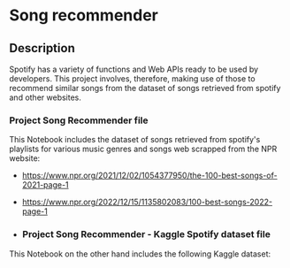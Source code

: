 # Song recommender

## Description
Spotify has a variety of functions and Web APIs ready to be used by developers.
This project involves, therefore, making use of those to recommend similar songs from the dataset of songs retrieved from spotify and other websites.

### Project Song Recommender file
This Notebook includes the dataset of songs retrieved from spotify's playlists for various music genres and songs web scrapped from the NPR website:
- https://www.npr.org/2021/12/02/1054377950/the-100-best-songs-of-2021-page-1
- https://www.npr.org/2022/12/15/1135802083/100-best-songs-2022-page-1

- ### Project Song Recommender - Kaggle Spotify dataset file 
This Notebook on the other hand includes the following Kaggle dataset:
